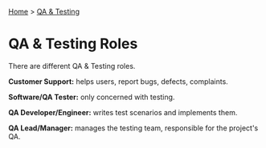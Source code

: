 [Home](../../README.md) > [QA & Testing](./README.md)

# QA & Testing Roles

There are different QA & Testing roles.

**Customer Support:** helps users, report bugs, defects, complaints.

**Software/QA Tester:** only concerned with testing.

**QA Developer/Engineer:** writes test scenarios and implements them.

**QA Lead/Manager:** manages the testing team, responsible for the project's QA.
